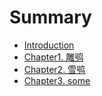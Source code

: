 # Summary

* [Introduction](README.md)
* [Chapter1. 雕鸮](chapter1-diao-xiao.md)
* [Chapter2. 雪鸮](chapter2-xue-xiao.md)
* [Chapter3. some](chapter3-some.md)

